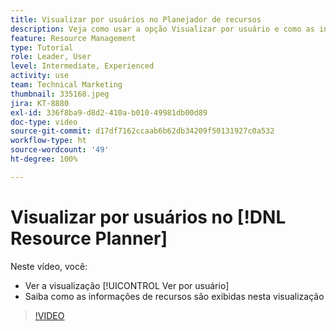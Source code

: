 ```yaml
---
title: Visualizar por usuários no Planejador de recursos
description: Veja como usar a opção Visualizar por usuário e como as informações dos recursos são exibidas nesta visualização.
feature: Resource Management
type: Tutorial
role: Leader, User
level: Intermediate, Experienced
activity: use
team: Technical Marketing
thumbnail: 335168.jpeg
jira: KT-8880
exl-id: 336f8ba9-d8d2-410a-b010-49981db00d89
doc-type: video
source-git-commit: d17df7162ccaab6b62db34209f50131927c0a532
workflow-type: ht
source-wordcount: '49'
ht-degree: 100%

---
```


# Visualizar por usuários no [!DNL Resource Planner]

Neste vídeo, você:

* Ver a visualização [!UICONTROL Ver por usuário]
* Saiba como as informações de recursos são exibidas nesta visualização


>[!VIDEO](https://video.tv.adobe.com/v/335168/?quality=12&learn=on&enablevpops)
